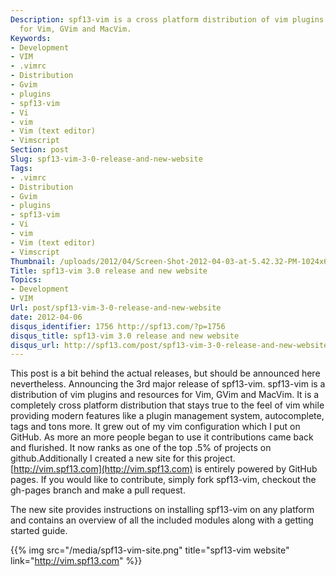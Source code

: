 ```yaml
---
Description: spf13-vim is a cross platform distribution of vim plugins and resources
  for Vim, GVim and MacVim.
Keywords:
- Development
- VIM
- .vimrc
- Distribution
- Gvim
- plugins
- spf13-vim
- Vi
- vim
- Vim (text editor)
- Vimscript
Section: post
Slug: spf13-vim-3-0-release-and-new-website
Tags:
- .vimrc
- Distribution
- Gvim
- plugins
- spf13-vim
- Vi
- vim
- Vim (text editor)
- Vimscript
Thumbnail: /uploads/2012/04/Screen-Shot-2012-04-03-at-5.42.32-PM-1024x631.png
Title: spf13-vim 3.0 release and new website
Topics:
- Development
- VIM
Url: post/spf13-vim-3-0-release-and-new-website
date: 2012-04-06
disqus_identifier: 1756 http://spf13.com/?p=1756
disqus_title: spf13-vim 3.0 release and new website
disqus_url: http://spf13.com/post/spf13-vim-3-0-release-and-new-website/
---
```


This post is a bit behind the actual releases, but should be announced
here nevertheless. Announcing the 3rd major release of spf13-vim.
spf13-vim is a distribution of vim plugins and resources for Vim, GVim
and MacVim. It is a completely cross platform distribution that stays
true to the feel of vim while providing modern features like a plugin
management system, autocomplete, tags and tons more. It grew out of my
vim configuration which I put on GitHub. As more an more people began to
use it contributions came back and flurished. It now ranks as one of the
top .5% of projects on github.Additionally I created a new site for this
project. [http://vim.spf13.com](http://vim.spf13.com) is entirely
powered by GitHub pages. If you would like to contribute, simply fork
spf13-vim, checkout the gh-pages branch and make a pull request.

The new site provides instructions on installing spf13-vim on any
platform and contains an overview of all the included modules along with
a getting started guide.

{{% img src="/media/spf13-vim-site.png" title="spf13-vim website" link="http://vim.spf13.com" %}}
